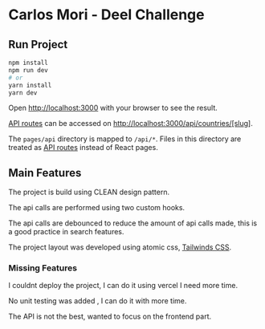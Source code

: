 # Carlos Mori - Deel Challenge
## Run Project

```bash
npm install
npm run dev
# or
yarn install
yarn dev
```

Open [http://localhost:3000](http://localhost:3000) with your browser to see the result.

[API routes](https://nextjs.org/docs/api-routes/introduction) can be accessed on [http://localhost:3000/api/countries/[slug]](http://localhost:3000/api/hello). 

The `pages/api` directory is mapped to `/api/*`. Files in this directory are treated as [API routes](https://nextjs.org/docs/api-routes/introduction) instead of React pages.

## Main Features

The project is build using CLEAN design pattern.

The api calls are performed using two custom hooks.

The api calls are debounced to reduce the amount of api calls made, this is a good practice in search features.

The project layout was developed using atomic css, [Tailwinds CSS](https://https://tailwindcss.com/).

### Missing Features
I couldnt deploy the project, I can do it using vercel I need more time.

No unit testing was added , I can do it with more time.

The API is not the best, wanted to focus on the frontend part.